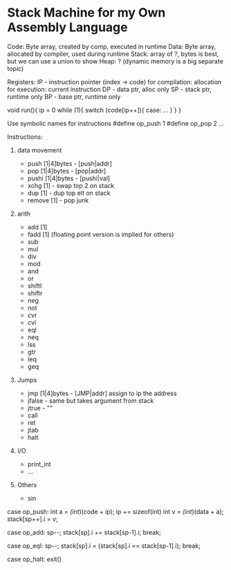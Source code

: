 # Stack Machine for my Own Assembly Language

Code: Byte array, created by comp, executed in runtime
Data: Byte array, allocated by compiler, used during runtime
Stack: array of ?, bytes is best, but we can use a union to show
Heap: ? (dynamic memory is a big separate topic)

Registers: 
	IP - instruction pointer (index -> code)
			for compilation: allocation
			for execution: current instruction
	DP - data ptr, alloc only
	SP - stack ptr, runtime only
	BP - base ptr, runtime only

void run(){
	ip = 0
	while (1){
		switch (code[ip++]){
			case:
			...
		}
	}
}

Use symbolic names for instructions
\#define op\_push 1
\#define op\_pop 2
...

Instructions:
1) data movement
   - push [1|4]bytes - [push|addr]
   - pop  [1|4]bytes - [pop|addr]
   - pushi [1|4]bytes - [pushi|val]
   - xchg [1] - swap top 2 on stack
   - dup [1] - dup top elt on stack
   - remove [1] - pop junk
2) arith
   - add [1]
   - fadd \[1\] (floating point version is implied for others)
   - sub
   - mul
   - div
   - mod
   - and
   - or
   - shiftl
   - shiftr
   - neg
   - not
   - cvr
   - cvi
   - eql
   - neq
   - lss
   - gtr
   - leq
   - geq
3) Jumps 
	- jmp [1|4]bytes - [JMP|addr]
	assign to ip the address
	- jfalse - same but takes argument from stack
	- jtrue - ""
	- call
	- ret
	- jtab
	- halt
4) I/O
	- print\_int
	- ...

5) Others
	- sin

case op\_push:
	int a = *(int*)(code + ip);
	ip += sizeof(int)
	int v = *(int*)(data + a);
	stack[sp++].i = v;

case op\_add:
	sp--;
	stack[sp].i += stack[sp-1].i;
	break;

case op\_eql:
	sp--;
	stack[sp].i = (stack[sp].i == stack[sp-1].i);
	break;

case op\_halt:
	exit()

